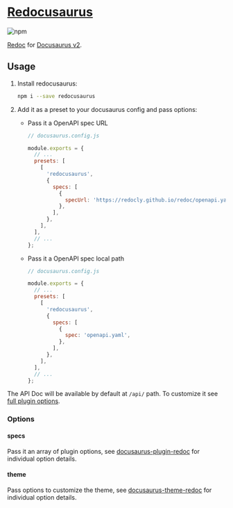 # [Redocusaurus](https://github.com/rohit-gohri/redocusaurus)

![npm](https://img.shields.io/npm/v/redocusaurus?style=flat-square)

[Redoc](https://github.com/redocly/redoc) for [Docusaurus v2](https://v2.docusaurus.io/).

## Usage

1. Install redocusaurus:

   ```sh
   npm i --save redocusaurus
   ```

1. Add it as a preset to your docusaurus config and pass options:

   - Pass it a OpenAPI spec URL

     ```js
     // docusaurus.config.js

     module.exports = {
       // ...
       presets: [
         [
           'redocusaurus',
           {
             specs: [
               {
                 specUrl: 'https://redocly.github.io/redoc/openapi.yaml',
               },
             ],
           },
         ],
       ],
       // ...
     };
     ```

   - Pass it a OpenAPI spec local path

     ```js
     // docusaurus.config.js

     module.exports = {
       // ...
       presets: [
         [
           'redocusaurus',
           {
             specs: [
               {
                 spec: 'openapi.yaml',
               },
             ],
           },
         ],
       ],
       // ...
     };
     ```

The API Doc will be available by default at `/api/` path. To customize it see [full plugin options](https://github.com/rohit-gohri/redocusaurus/tree/main/packages/docusaurus-plugin-redoc).

### Options

#### specs

Pass it an array of plugin options, see [docusaurus-plugin-redoc](https://github.com/rohit-gohri/redocusaurus/tree/main/packages/docusaurus-plugin-redoc) for individual option details.

#### theme

Pass options to customize the theme, see [docusaurus-theme-redoc](https://github.com/rohit-gohri/redocusaurus/tree/main/packages/docusaurus-theme-redoc) for individual option details.
